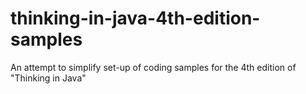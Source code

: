 # thinking-in-java-4th-edition-samples
An attempt to simplify set-up of coding samples for the 4th edition of "Thinking in Java"
